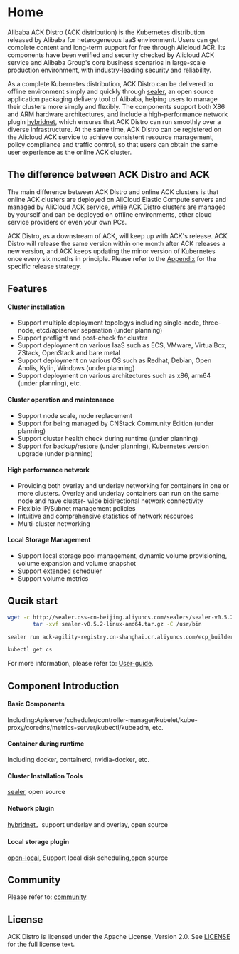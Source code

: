 # Home

Alibaba ACK Distro (ACK distribution) is the Kubernetes distribution released by Alibaba for heterogeneous IaaS environment. Users can get complete content and long-term support for free through Alicloud ACR. Its components have been verified and security checked by Alicloud ACK service and Alibaba Group's core business scenarios in large-scale production environment, with industry-leading security and reliability.
​

As a complete Kubernetes distribution, ACK Distro can be delivered to offline environment simply and quickly through [sealer](https://github.com/alibaba/sealer), an open source application packaging delivery tool of Alibaba, helping users to manage their clusters more simply and flexibly. The components support both X86 and ARM hardware architectures, and include a high-performance network plugin [hybridnet](https://github.com/alibaba/hybridnet), which ensures that ACK Distro can run smoothly over a diverse infrastructure. At the same time, ACK Distro can be registered on the Alicloud ACK service to achieve consistent resource management, policy compliance and traffic control, so that users can obtain the same user experience as the online ACK cluster.

## The difference between ACK Distro and ACK
The main difference between ACK Distro and online ACK clusters is that online ACK clusters are deployed on AliCloud Elastic Compute servers and managed by AliCloud ACK service, while ACK Distro clusters are managed by yourself and can be deployed on offline environments, other cloud service providers or even your own PCs.
​

ACK Distro, as a downstream of ACK, will keep up with ACK's release. ACK Distro will release the same version within one month after ACK releases a new version, and ACK keeps updating the minor version of Kubernetes once every six months in principle. Please refer to the [Appendix](docs/FAQ.md) for the specific release strategy.

## Features

#### Cluster installation
- Support multiple deployment topologys including single-node, three-node, etcd/apiserver separation (under planning)
- Support preflight and post-check for cluster
- Support deployment on various IaaS such as ECS, VMware, VirtualBox, ZStack, OpenStack and bare metal
- Support deployment on various OS such as Redhat, Debian, Open Anolis, Kylin, Windows (under planning)
- Support deployment on various architectures such as x86, arm64 (under planning), etc.

#### Cluster operation and maintenance
- Support node scale, node replacement
- Support for being managed by CNStack Community Edition (under planning)
- Support cluster health check during runtime  (under planning)
- Support for backup/restore (under planning), Kubernetes version upgrade (under planning)

#### High performance network
- Providing both overlay and underlay networking for containers in one or more clusters. Overlay and underlay containers can run on the same node and have cluster-  wide bidirectional network connectivity
- Flexible IP/Subnet management policies
- Intuitive and comprehensive statistics of network resources
- Multi-cluster networking

#### Local Storage Management
- Support local storage pool management, dynamic volume provisioning, volume expansion and volume snapshot
- Support extended scheduler
- Support volume metrics

## Qucik start
```bash
wget -c http://sealer.oss-cn-beijing.aliyuncs.com/sealers/sealer-v0.5.2-linux-amd64.tar.gz && \\
        tar -xvf sealer-v0.5.2-linux-amd64.tar.gz -C /usr/bin

sealer run ack-agility-registry.cn-shanghai.cr.aliyuncs.com/ecp_builder/ackdistro:v1.20.4-aliyun.1-alpha6 -m ${master_ip1}[,${master_ip2},${master_ip3}] [ -n ${worker_ip1}...] -p password

kubectl get cs
```
For more information, please refer to: [User-guide](https://github.com/tamerga/ackdistro/tree/main/docs).

## Component Introduction

#### Basic Components
Including:Apiserver/scheduler/controller-manager/kubelet/kube-proxy/coredns/metrics-server/kubectl/kubeadm, etc.

#### Container during runtime
Including docker, containerd, nvidia-docker, etc.

#### Cluster Installation Tools
[sealer](https://github.com/alibaba/sealer), open source

#### Network plugin
[hybridnet](https://github.com/alibaba/hybridnet)，support underlay and overlay, open source

#### Local storage plugin
[open-local](https://github.com/alibaba/open-local), Support local disk scheduling,open source

## Community
Please refer to: [community](docs/community.md)

## License
ACK Distro is licensed under the Apache License, Version 2.0. See [LICENSE](LICENSE) for the full license text.
